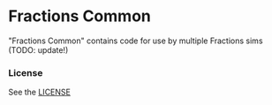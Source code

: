 Fractions Common
================

"Fractions Common" contains code for use by multiple Fractions sims (TODO: update!)

### License

See the <a href="https://github.com/phetsims/fractions-common/blob/main/LICENSE" target="_blank">LICENSE</a>
